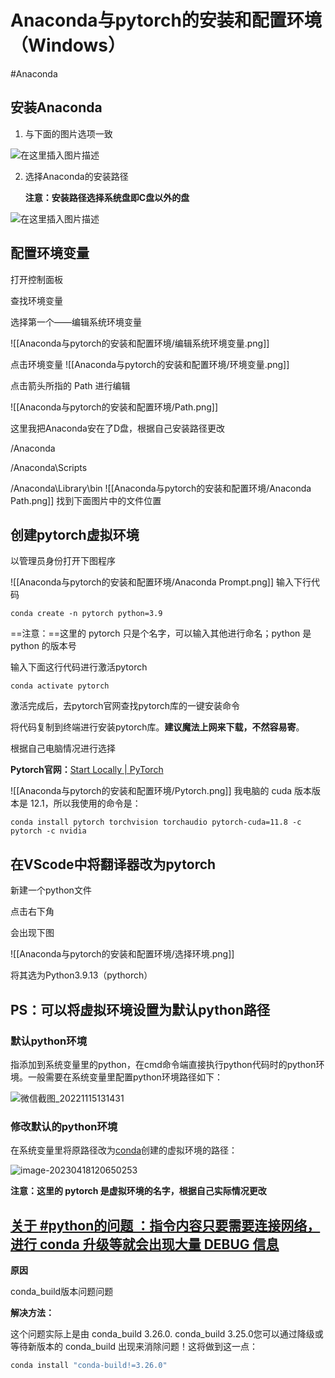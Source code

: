 # Anaconda与pytorch的安装和配置环境 （Windows）
#Anaconda 

## 安装Anaconda

1. 与下面的图片选项一致



<img src="https://img-blog.csdnimg.cn/20210530173427227.jpg?x-oss-process=image/watermark,type_ZmFuZ3poZW5naGVpdGk,shadow_10,text_aHR0cHM6Ly9ibG9nLmNzZG4ubmV0L2luNTQ2,size_16,color_FFFFFF,t_70#pic_center" alt="在这里插入图片描述"  />

2. 选择Anaconda的安装路径

   **注意：安装路径选择系统盘即C盘以外的盘**

![在这里插入图片描述](https://img-blog.csdnimg.cn/20210530173648955.jpg?x-oss-process=image/watermark,type_ZmFuZ3poZW5naGVpdGk,shadow_10,text_aHR0cHM6Ly9ibG9nLmNzZG4ubmV0L2luNTQ2,size_16,color_FFFFFF,t_70#pic_center)

## 配置环境变量

打开控制面板

查找环境变量

选择第一个——编辑系统环境变量

![[Anaconda与pytorch的安装和配置环境/编辑系统环境变量.png]]

点击环境变量
![[Anaconda与pytorch的安装和配置环境/环境变量.png]]



点击箭头所指的 Path 进行编辑

![[Anaconda与pytorch的安装和配置环境/Path.png]]



这里我把Anaconda安在了D盘，根据自己安装路径更改

/Anaconda

/Anaconda\Scripts

/Anaconda\Library\bin
![[Anaconda与pytorch的安装和配置环境/Anaconda Path.png]]
找到下面图片中的文件位置

## 创建pytorch虚拟环境

以管理员身份打开下图程序

![[Anaconda与pytorch的安装和配置环境/Anaconda Prompt.png]]
输入下行代码

~~~ 
conda create -n pytorch python=3.9
~~~

==注意：==这里的 pytorch 只是个名字，可以输入其他进行命名；python 是 python 的版本号



输入下面这行代码进行激活pytorch

~~~ 
conda activate pytorch
~~~

激活完成后，去pytorch官网查找pytorch库的一键安装命令

将代码复制到终端进行安装pytorch库。**建议魔法上网来下载，不然容易寄**。

根据自己电脑情况进行选择

**Pytorch官网：**[Start Locally | PyTorch](https://pytorch.org/get-started/locally/)

![[Anaconda与pytorch的安装和配置环境/Pytorch.png]]
我电脑的 cuda 版本版本是 12.1，所以我使用的命令是：
~~~
conda install pytorch torchvision torchaudio pytorch-cuda=11.8 -c pytorch -c nvidia
~~~

## 在VScode中将翻译器改为pytorch

新建一个python文件

点击右下角

会出现下图

![[Anaconda与pytorch的安装和配置环境/选择环境.png]]

将其选为Python3.9.13（pythorch）

## PS：可以将虚拟环境设置为默认python路径

### 默认python环境

指添加到系统变量里的python，在cmd命令端直接执行python代码时的python环境。一般需要在系统变量里配置python环境路径如下：

![微信截图_20221115131431](http://43.156.9.132:7791/i/2022/11/18/637799d263f59.png)

### 修改默认的python环境

在系统变量里将原路径改为[conda](https://so.csdn.net/so/search?q=conda&spm=1001.2101.3001.7020)创建的虚拟环境的路径：

![image-20230418120650253](http://43.156.9.132:7791/i/2023/04/18/643e175856133.png)

**注意：这里的 pytorch 是虚拟环境的名字，根据自己实际情况更改**

## [关于 #python的问题 ：指令内容只要需要连接网络，进行 conda 升级等就会出现大量 DEBUG 信息](<DEBUG: urllib3.connectionpool: Starting new HTTPS connection (1): [repo.anaconda.com:443 14](http://repo.anaconda.com:443/) >)

**原因**

conda_build版本问题问题

**解决方法：**

这个问题实际上是由 conda_build 3.26.0. conda_build 3.25.0您可以通过降级或等待新版本的 conda_build 出现来消除问题！这将做到这一点：
~~~cmd
conda install "conda-build!=3.26.0"
~~~

